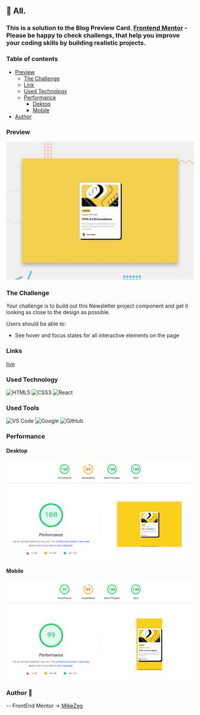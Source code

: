 ## 👋 All.
### This is a solution to the Blog Preview Card. [Frontend Mentor](https://www.frontendmentor.io) - Please be happy to check challengs, that help you improve your coding skills by building realistic projects. 

### Table of contents

- [Preview](#overview)
    - [The Challenge](#The-challenge)
    - [Link](#Links)
    - [Used Technology](#Used-Technology)
    - [Performance](##Performance)
        - [Dektop](###Desktop)
        - [Mobile](###Mobile)
- [Author](#Author)

### Preview

![Preview](./src/design/desktop-preview.jpg)

### The Challenge

Your challenge is to build out this Newsletter project component and get it looking as close to the design as possible.

Users should be able to:

- See hover and focus states for all interactive elements on the page

### Links

[live](https://mikezeg.github.io/FrontEndMentor.io/blog-preview-card/)

### Used Technology

![HTML5](https://img.shields.io/badge/html5-%23E34F26.svg?style=for-the-badge&logo=html5&logoColor=white) ![CSS3](https://img.shields.io/badge/css3-%231572B6.svg?style=for-the-badge&logo=css3&logoColor=white)
![React](https://img.shields.io/badge/react-%2320232a.svg?style=for-the-badge&logo=react&logoColor=%2361DAFB)

### Used Tools
![VS Code](https://img.shields.io/badge/VS%20Code-0078d7.svg?style=for-the-badge&logo=visual-studio-code&logoColor=white) ![Google](https://img.shields.io/badge/google-DA4437?style=for-the-badge&logo=google&logoColor=white) ![GitHub](https://img.shields.io/badge/github-%23121011.svg?style=for-the-badge&logo=github&logoColor=white)

### Performance

  #### Desktop
![deskopt-performance](./src/design/desktop.png)

  #### Mobile
![mobile-performance](./src/design/phone.png)

### Author 🚀
 -- FrontEnd Mentor -> [MikeZeg](https://www.frontendmentor.io/profile/MikeZeg)